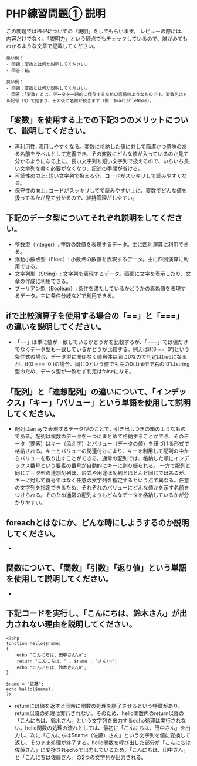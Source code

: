 # PHP練習問題① 説明
この問題ではPHPについての「説明」をしてもらいます。
レビューの際には、内容だけでなく、「説明力」という観点でもチェックしているので、誰がみてもわかるような文章で記載してください。

```
悪い例：
- 問題：変数とは何か説明してください。
- 回答：箱。

良い例：
- 問題：変数とは何か説明してください。
- 回答：「変数」とは、データを一時的に保存するための容器のようなものです。変数名はドル記号（$）で始まり、その後に名前が続きます（例：$variableName）。
```

## 「変数」を使用する上での下記3つのメリットについて、説明してください。
- 再利用性: 流用しやすくなる。変数に格納した値に対して簡潔かつ意味のある名前をラベルとして定義でき、その変数にどんな値が入っているのか見て分かるようになる上に、長い文字列も短い文字列で扱えるので、いちいち長い文字列を書く必要がなくなり、記述の手間が省ける。
- 可読性の向上: 短い文字列で扱える分、コードがスッキリして読みやすくなる。
- 保守性の向上: コードがスッキリしてて読みやすい上に、変数でどんな値を扱ってるかが見て分かるので、維持管理がしやすい。

## 下記のデータ型についてそれぞれ説明をしてください。
- 整数型（Integer）: 整数の数値を表現するデータ。主に四則演算に利用できる。
- 浮動小数点型（Float）: 小数点の数値を表現するデータ。主に四則演算に利用できる。
- 文字列型（String）: 文字列を表現するデータ。画面に文字を表示したり、文章の作成に利用できる。
- ブーリアン型（Boolean）: 条件を満たしているかどうかの真偽値を表現するデータ。主に条件分岐などで利用できる。

## ifで比較演算子を使用する場合の「==」と「===」の違いを説明してください。
- 「==」は単に値が一致しているかどうかを比較するが、「===」では値だけでなくデータ型も一致しているかどうか比較する。例えばif(0 == '0')という条件式の場合、データ型に関係なく値自体は同じ0なので判定はtrueになるが、if(0 === '0')の場合、同じ0という値でも左の0はint型で右の'0'はstring型のため、データ型が一致せず判定はfalseになる。

## 「配列」と「連想配列」の違いについて、「インデックス」「キー」「バリュー」という単語を使用して説明してください。
- 配列はarrayで表現するデータ型のことで、引き出しつきの箱のようなものである。配列は複数のデータを一つにまとめて格納することができ、そのデータ（要素）はキー（添え字）とバリュー（データの値）を紐づける形式で格納される。キーとバリューの関連付けにより、キーを利用して配列の中からバリューを取り出すことができる。通常の配列では、格納した順にインデックス番号という要素の番号が自動的にキーに割り振られる。
一方で配列と同じデータ型の連想配列は、形式や用途は配列とほとんど同じではあるが、キーに対して番号ではなく任意の文字列を指定するという点で異なる。任意の文字列を指定できるため、それぞれのバリューにどんな値かを示す名前をつけられる。そのため通常の配列よりもどんなデータを格納しているかが分かりやすい。

## foreachとはなにか、どんな時にしようするのか説明してください。
- 

## 関数について、「関数」「引数」「返り値」という単語を使用して説明してください。
- 

## 下記コードを実行し、「こんにちは、鈴木さん」が出力されない理由を説明してください。
```
<?php
function hello($name)
{
    echo "こんにちは、田中さん\n";
    return "こんにちは、" . $name . "さん\n";
    echo "こんにちは、鈴木さん\n";
}

$name = "佐藤";
echo hello($name);
?>
```
- returnには値を返すと同時に関数の処理を終了させるという特徴があり、return以降の処理は実行されない。そのため、hello関数内のreturn以降の「こんにちは、鈴木さん」という文字列を出力するecho処理は実行されない。hello関数の処理の流れとしては、最初に「こんにちは、田中さん」を出力し、次に「こんにちは$name（佐藤）さん」という文字列を値に変換して返し、そのまま処理が終了する。hello関数を呼び出した部分が「こんにちは佐藤さん」に変換されechoで出力しているため、「こんにちは、田中さん」と「こんにちは佐藤さん」の2つの文字列が出力される。